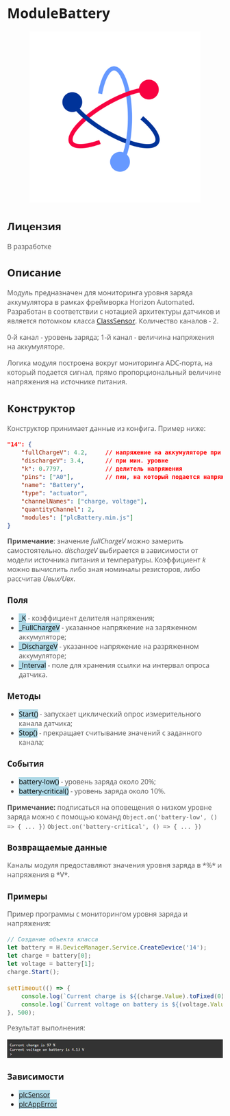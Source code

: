 <div style = "font-family: 'Open Sans', sans-serif; font-size: 16px">

# ModuleBattery

<div style = "color: #555">
    <p align="center">
    <img src="logo.png" width="400" title="hover text">
    </p>
</div>

## Лицензия

<div style = "color: #555">
В разработке
</div>

## Описание
<div style = "color: #555">

Модуль предназначен для мониторинга уровня заряда аккумулятора в рамках фреймворка Horizon Automated. Разработан в соответствии с нотацией архитектуры датчиков и является потомком класса [ClassSensor](https://github.com/Konkery/ModuleSensorArchitecture/blob/main/README.md). Количество каналов - 2.

0-й канал - уровень заряда;
1-й канал - величина напряжения на аккумуляторе. 

Логика модуля построена вокруг мониторинга ADC-порта, на который подается сигнал, прямо пропорциональный величине напряжения на источнике питания.  
</div>

## Конструктор
<div style = "color: #555">

Конструктор принимает данные из конфига. Пример ниже:
```json
"14": {
    "fullChargeV": 4.2,     // напряжение на аккумуляторе при макс. уровне заряда
    "dischargeV": 3.4,      // при мин. уровне
    "k": 0.7797,            // делитель напряжения
    "pins": ["A0"],         // пин, на который подается напряжение, пропорциональное напряжению на аккумуляторе
    "name": "Battery",
    "type": "actuator",
    "channelNames": ["charge, voltage"],
    "quantityChannel": 2,
    "modules": ["plcBattery.min.js"]
}
```
**Примечание**: значение *fullChargeV* можно замерить самостоятельно. *dischargeV* выбирается в зависимости от модели источника питания и температуры. Коэффициент *k* можно вычислить либо зная номиналы резисторов, либо рассчитав *Uвых/Uвх*.
</div>

### Поля
<div style = "color: #555">

- <mark style="background-color: lightblue">_K</mark> - коэффициент делителя напряжения;
- <mark style="background-color: lightblue">_FullChargeV</mark> - указанное напряжение на заряженном аккумуляторе;
- <mark style="background-color: lightblue">_DischargeV</mark> - указанное напряжение на разряженном аккумуляторе;
- <mark style="background-color: lightblue">_Interval</mark> - поле для хранения ссылки на интервал опроса датчика.
</div>

### Методы
<div style = "color: #555">

- <mark style="background-color: lightblue">Start()</mark> - запускает циклический опрос измерительного канала датчика;
- <mark style="background-color: lightblue">Stop()</mark> - прекращает считывание значений с заданного канала;
</div>

### События
<div style = "color: #555">

- <mark style="background-color: lightblue">battery-low()</mark> - уровень заряда около 20%;
- <mark style="background-color: lightblue">battery-critical()</mark> - уровень заряда около 10%.

**Примечание:** подписаться на оповещения о низком уровне заряда можно с помощью команд 
`Object.on('battery-low', () => { ... })`
`Object.on('battery-critical', () => { ... })`

</div>

### Возвращаемые данные
<div style = "color: #555">
Каналы модуля предоставляют значения уровня заряда в *%* и напряжения в *V*. 

</div>

### Примеры
<div style = "color: #555">
Пример программы с мониторингом уровня заряда и напряжения:

```js
// Создание объекта класса
let battery = H.DeviceManager.Service.CreateDevice('14');
let charge = battery[0];
let voltage = battery[1];
charge.Start();

setTimeout(() => {
    console.log(`Current charge is ${(charge.Value).toFixed(0)} %`);
    console.log(`Current voltage on battery is ${(voltage.Value).toFixed(2)} V`);
}, 500);

```
Результат выполнения:
<div align='left'>
    <img src='./example-1.png'>
</div>

</div>

### Зависимости
<div style = "color: #555">

</div>

- <mark style="background-color: lightblue">[plcSensor](../../plcSensor/res/README.md)</mark>
- <mark style="background-color: lightblue">[plcAppError](../../plcAppError/res/README.md)</mark>
</div>
